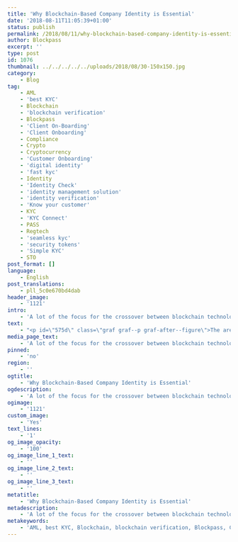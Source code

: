 ```yaml
---
title: 'Why Blockchain-Based Company Identity is Essential'
date: '2018-08-11T11:05:39+01:00'
status: publish
permalink: /2018/08/11/why-blockchain-based-company-identity-is-essential
author: Blockpass
excerpt: ''
type: post
id: 1076
thumbnail: ../../../../../uploads/2018/08/30-150x150.jpg
category:
    - Blog
tag:
    - AML
    - 'best KYC'
    - Blockchain
    - 'blockchain verification'
    - Blockpass
    - 'Client On-Boarding'
    - 'Client Onboarding'
    - Compliance
    - Crypto
    - Cryptocurrency
    - 'Customer Onboarding'
    - 'digital identity'
    - 'fast kyc'
    - Identity
    - 'Identity Check'
    - 'identity management solution'
    - 'identity verification'
    - 'Know your customer'
    - KYC
    - 'KYC Connect'
    - PASS
    - Regtech
    - 'seamless kyc'
    - 'security tokens'
    - 'Simple KYC'
    - STO
post_format: []
language:
    - English
post_translations:
    - pll_5c0e670bd4dab
header_image:
    - '1121'
intro:
    - 'A lot of the focus for the crossover between blockchain technology and ID verification recently has, by necessity, been on human identity — particularly KYC. '
text:
    - "<p id=\"575d\" class=\"graf graf--p graf-after--figure\">The area is a hot topic at the moment with regulation and compliance for the industry key areas to address. Despite this, there are other aspects of identity are also important. One other area that is necessary is the ability to enable the identity of companies. In a similar manner to human identity, anonymity for companies is not conducive to a mainstream adoption and is certainly not acceptable from a compliance and regulation standpoint. Company identity will also require established, verified human identities to be tied to them (this is one reason for the current focus of Blockpass on human identity); however, development of company identity verification options are already under consideration.</p>\r\n<p id=\"cf9c\" class=\"graf graf--p graf-after--p\">Companies need to be able to fully interact with the blockchain to gain the most from its benefits. In a similar manner to humans, companies need to be able to register ownership of physical objects, digital assets, intellectual property etc. in order to be able to trade them at a human or company level. In using a blockchain-based system, this trade can be carried out faster and more securely than other available options and without having to go through middle-men in order to guarantee the veracity of that which is traded. Not only can trade be more efficient, but processes can be improved with automation, removing huge inefficiencies thanks to blockchain technology and smart contracts, which could then be tied to the company’s blockchain identity. Without being able to identify the company behind the product, application or smart contract, there will be a risk of users falling for fraudulent options or offerings. Another possibility enabled by having a company blockchain ID is for that company to be able to set standards, requirements or limitations for people who wish to provide information to it, or access its services, or purchase items from it (again, necessitating a verified human identity first). Without a verified company ID, users — whether they be human or businesses — will not be able to ascertain with any degree of certainty whether or not they are interacting with the entity they think they are, or a malicious actor pretending to be a company, and boundaries necessary for many regulatory standards will not be able to be implemented.</p>\r\n<p id=\"476a\" class=\"graf graf--p graf-after--p\">Two industries that would benefit greatly from blockchain and blockchain-based company identities are the shipping and logistics industries. Both industries have areas that could be significantly improved by the application of new technology. For example, the shipping industry still relies heavily on physical documents, such as bills of lading, being exchanged between importers and exporters which results in delays and high costs (processing paperwork can sometimes cost more than the shipping of the container); whereas supply chains have inefficiencies but also have issues with transparency and baseline standards.</p>\r\n<p id=\"2967\" class=\"graf graf--p graf-after--p\">In a blockchain system where companies have their own identity, businesses and consumers alike would be able to trace the provenance of a product to its source — improving transparency for all those involved — hugely beneficial to auditors and regulators in areas such as shipping and supply chains who would see a significant decrease in the time and effort required to ensure standards are being met. Being based on a blockchain system would also be beneficial to these industries as it would eliminate fraud and improve the security and safety of documents (they could not be stolen, damaged or lost). Repetitive <a href=\"http://www.blockpass.org/kyc\">KYC</a> would be eliminated with an established, blockchain-based identity, enabling companies to cut down on the time spent complying with regulations. In removing the need for paper-based documentation, much of the hassle and cost could be removed from shipping and logistics, particularly with the use of smart contracts — companies could set up automated agreements to take place immediately on conditions being fulfilled (or not) without having to rely on third parties whilst simultaneously making the information more readily accessible to those who need to view it or monitor it without specialised equipment, in real-time.</p>\r\n<p id=\"561b\" class=\"graf graf--p graf-after--p\">The fact that there are already companies successfully testing and using blockchain for shipping and logistics — including some significant, established companies — shows just how much merit these ideas have.</p>\r\n<p id=\"0e04\" class=\"graf graf--p graf-after--p\">Provenance: This UK-based start-up is focused on tracking the authenticity and social and environmental credentials of goods from their origin — using the Ethereum blockchain to make supply chains more transparent. Its protocol is designed to enable secure traceability of certifications and other relevant information in supply chains. Its proposed DApp would enable the authenticity of physical items to be established, including a record of where it has come from.</p>\r\n<p id=\"020e\" class=\"graf graf--p graf-after--p\">Wave: This solution seeks to connect all members of the supply chain to a decentralized network in order to allow them to directly exchange documents. The company has created a peer-to-peer, decentralized network that connects the various members involved in international trading supply chain — carriers, banks, forwarders, traders and other parties. This will allow users to manage ownership of documents on a blockchain -eliminating disputes, forgeries and unnecessary risks whilst removing the inefficiencies of relying on third parties.</p>\r\n<p id=\"0c9f\" class=\"graf graf--p graf-after--p\">Maersk and IBM: Having previously tested blockchain in shipping by tracking roses that were shipped between Kenya and the Netherlands, the two companies are expanding with a new joint venture to build blockchain solutions to improve the maritime shipping industry. The solutions are intended to replace inefficient processes and assist in tracking freight in a global supply chain, amongst other things. That these two industry giants are using blockchain for this highlights how important having the ability to identify companies in a blockchain system will be. Following an announcement of this made in January of this year, the two companies have just announced TradeLens, which enables digital collaboration across the multiple parties involved in international trade in order to solve huge inefficiencies and create and promote an industry standard for safely digitising and transmitting supply chain documents.</p>\r\n<p id=\"525f\" class=\"graf graf--p graf-after--p graf--trailing\">In short, companies stand to gain multiple benefits from utilising blockchain technology. In the business world, a company is more than one human — and more than just a group of humans; workers are assigned different positions in the company, employees are hired and eventually leave, deals are made between one company and another — not between individuals. So too in the blockchain world, a company cannot simply be represented by one person: a blockchain-based company ID is the way forward.</p>"
media_page_text:
    - 'A lot of the focus for the crossover between blockchain technology and ID verification recently has, by necessity, been on human identity — particularly KYC. '
pinned:
    - 'no'
region:
    - ''
ogtitle:
    - 'Why Blockchain-Based Company Identity is Essential'
ogdescription:
    - 'A lot of the focus for the crossover between blockchain technology and ID verification recently has, by necessity, been on human identity — particularly KYC. '
ogimage:
    - '1121'
custom_image:
    - 'Yes'
text_lines:
    - '1'
og_image_opacity:
    - '100'
og_image_line_1_text:
    - ''
og_image_line_2_text:
    - ''
og_image_line_3_text:
    - ''
metatitle:
    - 'Why Blockchain-Based Company Identity is Essential'
metadescription:
    - 'A lot of the focus for the crossover between blockchain technology and ID verification recently has, by necessity, been on human identity — particularly KYC. '
metakeywords:
    - 'AML, best KYC, Blockchain, blockchain verification, Blockpass, Client On-Boarding, Client Onboarding, Compliance, Crypto, Cryptocurrency, Customer Onboarding, digital identity, fast kyc, Identity, Identity Check, identity management solution, identity verification, Know your customer, KYC, KYC Connect, PASS, Regtech, seamless kyc, security tokens, Simple KYC, STO'
---
```

<!DOCTYPE html PUBLIC "-//W3C//DTD HTML 4.0 Transitional//EN" "http://www.w3.org/TR/REC-html40/loose.dtd">
<?xml encoding="UTF-8">
